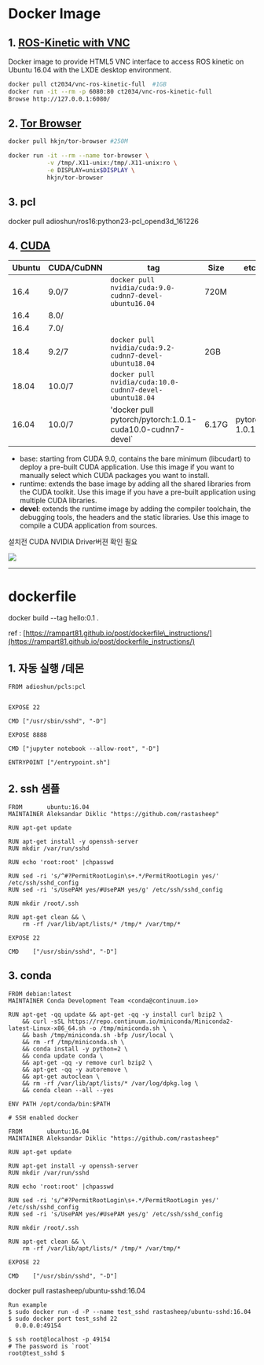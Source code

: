 # Docker Image

## 1. [ROS-Kinetic with VNC](https://hub.docker.com/r/ct2034/vnc-ros-kinetic-full)

Docker image to provide HTML5 VNC interface to access ROS kinetic on Ubuntu 16.04 with the LXDE desktop environment.

```bash
docker pull ct2034/vnc-ros-kinetic-full  #1GB
docker run -it --rm -p 6080:80 ct2034/vnc-ros-kinetic-full
Browse http://127.0.0.1:6080/
```

## 2. [Tor Browser](https://hub.docker.com/r/hkjn/tor-browser)

```sh
docker pull hkjn/tor-browser #250M

docker run -it --rm --name tor-browser \
           -v /tmp/.X11-unix:/tmp/.X11-unix:ro \
           -e DISPLAY=unix$DISPLAY \
           hkjn/tor-browser
```

## 3. pcl

docker pull adioshun/ros16:python23-pcl\_opend3d\_161226

## 4. [CUDA](https://hub.docker.com/r/nvidia/cuda/tags)

| Ubuntu | CUDA/CuDNN | tag | Size | etc |
| --- | --- | --- | --- | --- |
| 16.4 | 9.0/7 | `docker pull nvidia/cuda:9.0-cudnn7-devel-ubuntu16.04` | 720M |  |
| 16.4 | 8.0/ |  |  |  |
| 16.4 | 7.0/ |  |  |  |
| 18.4 | 9.2/7 | `docker pull nvidia/cuda:9.2-cudnn7-devel-ubuntu18.04` | 2GB |  |
| 18.04 | 10.0/7 | `docker pull nvidia/cuda:10.0-cudnn7-devel-ubuntu18.04` |  |  |
| 16.04 | 10.0/7 | 'docker pull pytorch/pytorch:1.0.1-cuda10.0-cudnn7-devel\` | 6.17G | pytorch 1.0.1- |

* base: starting from CUDA 9.0, contains the bare minimum \(libcudart\) to deploy a pre-built CUDA application.
  Use this image if you want to manually select which CUDA packages you want to install.
* runtime: extends the base image by adding all the shared libraries from the CUDA toolkit.
  Use this image if you have a pre-built application using multiple CUDA libraries.
* **devel**: extends the runtime image by adding the compiler toolchain, the debugging tools, the headers and the static libraries. Use this image to compile a CUDA application from sources.

설치전 CUDA NVIDIA Driver버젼 확인 필요

![](https://i.imgur.com/Eqsmxsu.png)

---

# dockerfile

docker build --tag hello:0.1 .

ref : [https://rampart81.github.io/post/dockerfile\_instructions/](https://rampart81.github.io/post/dockerfile_instructions/)

## 1. 자동 실행 /데몬

```
FROM adioshun/pcls:pcl


EXPOSE 22

CMD ["/usr/sbin/sshd", "-D"]

EXPOSE 8888

CMD ["jupyter notebook --allow-root", "-D"]

ENTRYPOINT ["/entrypoint.sh"]
```

## 2. ssh 샘플

```
FROM       ubuntu:16.04
MAINTAINER Aleksandar Diklic "https://github.com/rastasheep"

RUN apt-get update

RUN apt-get install -y openssh-server
RUN mkdir /var/run/sshd

RUN echo 'root:root' |chpasswd

RUN sed -ri 's/^#?PermitRootLogin\s+.*/PermitRootLogin yes/' /etc/ssh/sshd_config
RUN sed -ri 's/UsePAM yes/#UsePAM yes/g' /etc/ssh/sshd_config

RUN mkdir /root/.ssh

RUN apt-get clean && \
    rm -rf /var/lib/apt/lists/* /tmp/* /var/tmp/*

EXPOSE 22

CMD    ["/usr/sbin/sshd", "-D"]
```

## 3. conda

```
FROM debian:latest
MAINTAINER Conda Development Team <conda@continuum.io>

RUN apt-get -qq update && apt-get -qq -y install curl bzip2 \
    && curl -sSL https://repo.continuum.io/miniconda/Miniconda2-latest-Linux-x86_64.sh -o /tmp/miniconda.sh \
    && bash /tmp/miniconda.sh -bfp /usr/local \
    && rm -rf /tmp/miniconda.sh \
    && conda install -y python=2 \
    && conda update conda \
    && apt-get -qq -y remove curl bzip2 \
    && apt-get -qq -y autoremove \
    && apt-get autoclean \
    && rm -rf /var/lib/apt/lists/* /var/log/dpkg.log \
    && conda clean --all --yes

ENV PATH /opt/conda/bin:$PATH
```

```
# SSH enabled docker 

FROM       ubuntu:16.04
MAINTAINER Aleksandar Diklic "https://github.com/rastasheep"

RUN apt-get update

RUN apt-get install -y openssh-server
RUN mkdir /var/run/sshd

RUN echo 'root:root' |chpasswd

RUN sed -ri 's/^#?PermitRootLogin\s+.*/PermitRootLogin yes/' /etc/ssh/sshd_config
RUN sed -ri 's/UsePAM yes/#UsePAM yes/g' /etc/ssh/sshd_config

RUN mkdir /root/.ssh

RUN apt-get clean && \
    rm -rf /var/lib/apt/lists/* /tmp/* /var/tmp/*

EXPOSE 22

CMD    ["/usr/sbin/sshd", "-D"]
```

docker pull rastasheep/ubuntu-sshd:16.04

    Run example
    $ sudo docker run -d -P --name test_sshd rastasheep/ubuntu-sshd:16.04
    $ sudo docker port test_sshd 22
      0.0.0.0:49154

    $ ssh root@localhost -p 49154
    # The password is `root`
    root@test_sshd $



